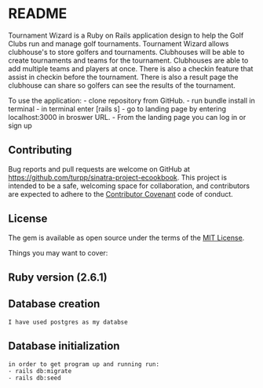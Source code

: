 # README

Tournament Wizard is a Ruby on Rails application design to help the Golf Clubs run and manage golf tournaments. Tournament Wizard allows clubhouse's to store golfers and tournaments. Clubhouses will be able to create tournaments and teams for the tournament. Clubhouses are able to add multiple teams and players at once. There is also a checkin feature that assist in checkin before the tournament. There is also a result page the clubhouse can share so golfers can see the results of the tournament.



To use the application:
    - clone repository from GitHub. 
    - run bundle install in terminal
    - in terminal enter [rails s]
    - go to landing page by entering localhost:3000 in broswer URL.
    - From the landing page you can log in or sign up




## Contributing

Bug reports and pull requests are welcome on GitHub at https://github.com/turpp/sinatra-project-ecookbook. This project is intended to be a safe, welcoming space for collaboration, and contributors are expected to adhere to the [Contributor Covenant](contributor-covenant.org) code of conduct.

## License

The gem is available as open source under the terms of the [MIT License](http://opensource.org/licenses/MIT).


Things you may want to cover:

## Ruby version (2.6.1)
    


## Database creation
    I have used postgres as my databse

## Database initialization
    in order to get program up and running run: 
    - rails db:migrate
    - rails db:seed




